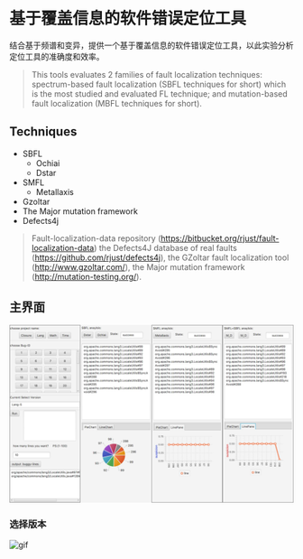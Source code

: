 # 基于覆盖信息的软件错误定位工具

结合基于频谱和变异，提供一个基于覆盖信息的软件错误定位工具，以此实验分析定位工具的准确度和效率。
>This tools evaluates 2 families of fault localization techniques: 
spectrum-based fault localization (SBFL techniques for short) which is the most studied and evaluated FL technique; 
and mutation-based fault localization (MBFL techniques for short).

## Techniques
* SBFL
    * Ochiai
    * Dstar
* SMFL
    * Metallaxis
* Gzoltar
* The Major mutation framework
* Defects4j

>Fault-localization-data repository (https://bitbucket.org/rjust/fault-localization-data)
>the Defects4J database of real faults (https://github.com/rjust/defects4j), 
>the GZoltar fault localization tool (http://www.gzoltar.com/), 
>the Major mutation framework (http://mutation-testing.org/).
    

## 主界面

![图片](https://github.com/WuYiwen97/ProjectCodeGUI/blob/master/src/source/M_D分析.png)


### 选择版本
![gif]()
